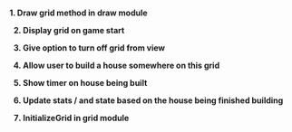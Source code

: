 <h4> 
<p>
1. Draw grid method in draw module <p>


2. Display grid on game start <p>


3. Give option to turn off grid from view <p>


4. Allow user to build a house somewhere on this grid <p>


5. Show timer on house being built <p>


6. Update stats / and state based on the house being finished building <p>

7. InitializeGrid in grid module <p>
    


</h4>

